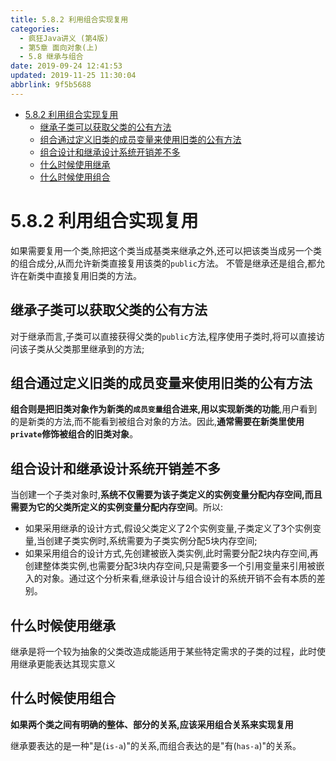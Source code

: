 ```yaml
---
title: 5.8.2 利用组合实现复用
categories: 
  - 疯狂Java讲义 (第4版)
  - 第5章 面向对象(上)
  - 5.8 继承与组合
date: 2019-09-24 12:41:53
updated: 2019-11-25 11:30:04
abbrlink: 9f5b5688
---
```

<div id='my_toc'>

- [5.8.2 利用组合实现复用](/JavaReadingNotes/9f5b5688/#5-8-2-利用组合实现复用)
    - [继承子类可以获取父类的公有方法](/JavaReadingNotes/9f5b5688/#继承子类可以获取父类的公有方法)
    - [组合通过定义旧类的成员变量来使用旧类的公有方法](/JavaReadingNotes/9f5b5688/#组合通过定义旧类的成员变量来使用旧类的公有方法)
    - [组合设计和继承设计系统开销差不多](/JavaReadingNotes/9f5b5688/#组合设计和继承设计系统开销差不多)
    - [什么时候使用继承](/JavaReadingNotes/9f5b5688/#什么时候使用继承)
    - [什么时候使用组合](/JavaReadingNotes/9f5b5688/#什么时候使用组合)

</div>
<!--more-->
<script>if (navigator.platform.toLowerCase() == 'win32'){document.getElementById('my_toc').style.display = 'none';}</script>

<!--end-->
<!--SSTStart-->
# 5.8.2 利用组合实现复用 #
如果需要复用一个类,除把这个类当成基类来继承之外,还可以把该类当成另一个类的组合成分,从而允许新类直接复用该类的`public`方法。
不管是继承还是组合,都允许在新类中直接复用旧类的方法。
## 继承子类可以获取父类的公有方法 ##
对于继承而言,子类可以直接获得父类的`public`方法,程序使用子类时,将可以直接访问该子类从父类那里继承到的方法;
## 组合通过定义旧类的成员变量来使用旧类的公有方法 ##
**组合则是把旧类对象作为新类的`成员变量`组合进来,用以实现新类的功能**,用户看到的是新类的方法,而不能看到被组合对象的方法。因此,**通常需要在新类里使用`private`修饰被组合的旧类对象**。
## 组合设计和继承设计系统开销差不多 ##
当创建一个子类对象时,**系统不仅需要为该子类定义的实例变量分配内存空间,而且需要为它的父类所定义的实例变量分配内存空间**。所以:
- 如果采用继承的设计方式,假设父类定义了2个实例变量,子类定义了3个实例变量,当创建子类实例时,系统需要为子类实例分配5块内存空间;
- 如果采用组合的设计方式,先创建被嵌入类实例,此时需要分配2块内存空间,再创建整体类实例,也需要分配3块内存空间,只是需要多一个引用变量来引用被嵌入的对象。通过这个分析来看,继承设计与组合设计的系统开销不会有本质的差别。

## 什么时候使用继承 ##
继承是将一个较为抽象的父类改造成能适用于某些特定需求的子类的过程，此时使用继承更能表达其现实意义
## 什么时候使用组合 ##
**如果两个类之间有明确的整体、部分的关系,应该采用组合关系来实现复用**

继承要表达的是一种"是(`is-a`)"的关系,而组合表达的是"有(`has-a`)"的关系。
<!--SSTStop-->

